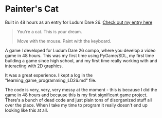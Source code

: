 Painter's Cat
=============

Built in 48 hours as an entry for Ludum Dare 26. [Check out my entry here](http://www.ludumdare.com/compo/ludum-dare-26/22457/?action=preview&uid=22457)

> You're a cat. This is your dream.
> 
> Move with the mouse.
> Paint with the keyboard.

A game I developed for Ludum Dare 26 compo, where you develop a video game in 48 hours. This was my first time using PyGame/SDL, my first time building a game since high school, and my first time really working with and interacting with 2D graphics.

It was a great experience. I kept a log in the "learning_game_programming_LD26.md" file.

The code is very, very, very messy at the moment - this is because I did the game in 48 hours and because this is my first significant game project. There's a bunch of dead code and just plain tons of disorganized stuff all over the place. When I take my time to program it really doesn't end up looking like this at all.




